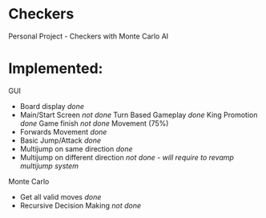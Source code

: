 # Checkers
 Personal Project - Checkers with Monte Carlo AI
 
 # Implemented:
 GUI
  - Board display *done*
  - Main/Start Screen *not done*
 Turn Based Gameplay *done*
 King Promotion *done*
 Game finish *not done*
 Movement (75%)
  - Forwards Movement *done*
  - Basic Jump/Attack *done*
  - Multijump on same direction *done*
  - Multijump on different direction *not done - will require to revamp multijump system*
  
Monte Carlo
 - Get all valid moves *done*
 - Recursive Decision Making *not done*
 
